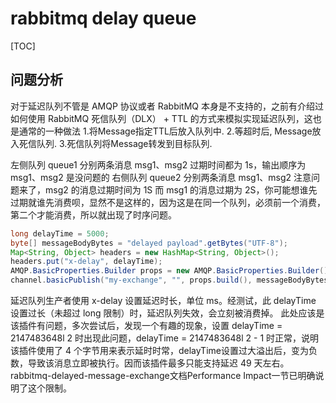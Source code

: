 # rabbitmq delay queue

[TOC]

## 问题分析
对于延迟队列不管是 AMQP 协议或者 RabbitMQ 本身是不支持的，之前有介绍过如何使用 RabbitMQ 死信队列（DLX） + TTL 的方式来模拟实现延迟队列，这也是通常的一种做法
1.将Message指定TTL后放入队列中.
2.等超时后, Message放入死信队列.
3.死信队列将Message转发到目标队列.

左侧队列 queue1 分别两条消息 msg1、msg2 过期时间都为 1s，输出顺序为 msg1、msg2 是没问题的
右侧队列 queue2 分别两条消息 msg1、msg2 注意问题来了，msg2 的消息过期时间为 1S 而 msg1 的消息过期为 2S，你可能想谁先过期就谁先消费呗，显然不是这样的，因为这是在同一个队列，必须前一个消费，第二个才能消费，所以就出现了时序问题。


```java
long delayTime = 5000;
byte[] messageBodyBytes = "delayed payload".getBytes("UTF-8");
Map<String, Object> headers = new HashMap<String, Object>();
headers.put("x-delay", delayTime);
AMQP.BasicProperties.Builder props = new AMQP.BasicProperties.Builder().headers(headers);
channel.basicPublish("my-exchange", "", props.build(), messageBodyBytes);
```

延迟队列生产者使用 x-delay 设置延迟时长，单位 ms。经测试，此 delayTime 设置过长（未超过 long 限制）时，延迟队列失效，会立刻被消费掉。
此处应该是该插件有问题，多次尝试后，发现一个有趣的现象，设置 delayTime = 2147483648l 2 时出现此问题，delayTime = 2147483648l 2 - 1 时正常，说明该插件使用了 4 个字节用来表示延时时常，delayTime设置过大溢出后，变为负数，导致该消息立即被执行。因而该插件最多只能支持延迟 49 天左右。
rabbitmq-delayed-message-exchange文档Performance Impact一节已明确说明了这个限制。

